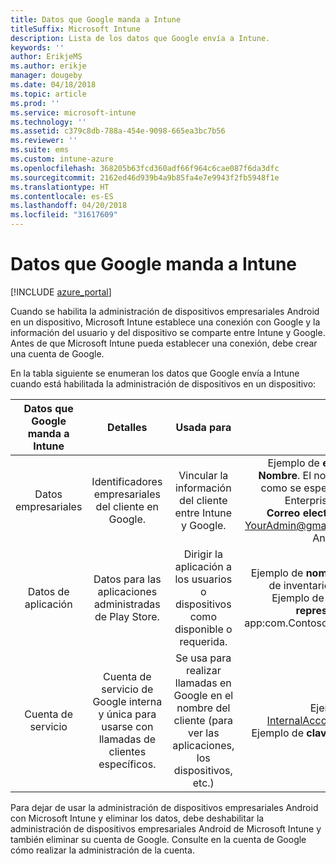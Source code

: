 ```yaml
---
title: Datos que Google manda a Intune
titleSuffix: Microsoft Intune
description: Lista de los datos que Google envía a Intune.
keywords: ''
author: ErikjeMS
ms.author: erikje
manager: dougeby
ms.date: 04/18/2018
ms.topic: article
ms.prod: ''
ms.service: microsoft-intune
ms.technology: ''
ms.assetid: c379c8db-788a-454e-9098-665ea3bc7b56
ms.reviewer: ''
ms.suite: ems
ms.custom: intune-azure
ms.openlocfilehash: 368205b63fcd360adf66f964c6cae087f6da3dfc
ms.sourcegitcommit: 2162ed46d939b4a9b85fa4e7e9943f2fb5948f1e
ms.translationtype: HT
ms.contentlocale: es-ES
ms.lasthandoff: 04/20/2018
ms.locfileid: "31617609"
---
```

# <a name="data-google-sends-to-intune"></a>Datos que Google manda a Intune

[!INCLUDE [azure_portal](./includes/azure_portal.md)]

Cuando se habilita la administración de dispositivos empresariales Android en un dispositivo, Microsoft Intune establece una conexión con Google y la información del usuario y del dispositivo se comparte entre Intune y Google. Antes de que Microsoft Intune pueda establecer una conexión, debe crear una cuenta de Google.

En la tabla siguiente se enumeran los datos que Google envía a Intune cuando está habilitada la administración de dispositivos en un dispositivo:


| Datos que Google manda a Intune | Detalles | Usada para | Ejemplo |
|:---:|:---:|:---:|:---:|
| Datos empresariales | Identificadores empresariales del cliente en Google. | Vincular la información del cliente entre Intune y Google. | Ejemplo de **enterpriseId**: LC04eik8a6.<br>**Nombre**. El nombre de administrador, tal y como se especificó al configurar Android Enterprise. Ejemplo: Joe Smith.<br>**Correo electrónico del administrador**. YourAdmin@gmail.com que se usó al configurar Android Enterprise. |
| Datos de aplicación | Datos para las aplicaciones administradas de Play Store. | Dirigir la aplicación a los usuarios o dispositivos como disponible o requerida. | Ejemplo de **nombre de aplicación**: aplicación de inventario de almacén de Contoso.<br>Ejemplo de **identificador único para representar la aplicación**: app:com.Contoso.Warehouse.InventoryTracking |
| Cuenta de servicio | Cuenta de servicio de Google interna y única para usarse con llamadas de clientes específicos. | Se usa para realizar llamadas en Google en el nombre del cliente (para ver las aplicaciones, los dispositivos, etc.) | Ejemplo de **nombre**: InternalAccount@InternalService.com.<br>Ejemplo de **claves**: ServiceAccountPassword |


Para dejar de usar la administración de dispositivos empresariales Android con Microsoft Intune y eliminar los datos, debe deshabilitar la administración de dispositivos empresariales Android de Microsoft Intune y también eliminar su cuenta de Google. Consulte en la cuenta de Google cómo realizar la administración de la cuenta.


